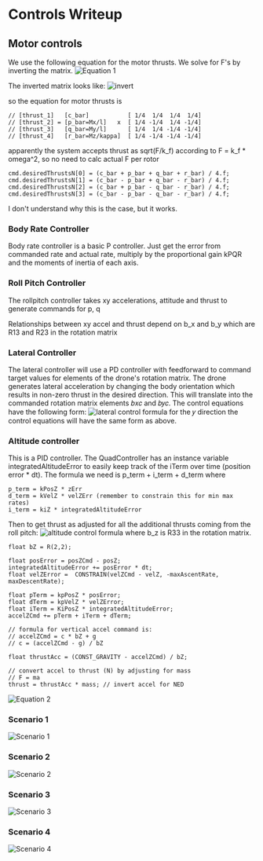 # Controls Writeup

## Motor controls
We use the following equation for the motor thrusts. We solve for F's by inverting the matrix.
![Equation 1](https://snipboard.io/V6wrQu.jpg)

The inverted matrix looks like:
![invert](https://snipboard.io/07eiaL.jpg)

so the equation for motor thrusts is

```
// [thrust_1]   [c_bar]           [ 1/4  1/4  1/4  1/4]
// [thrust_2] = [p_bar=Mx/l]   x  [ 1/4 -1/4  1/4 -1/4]
// [thrust_3]   [q_bar=My/l]      [ 1/4  1/4 -1/4 -1/4]
// [thrust_4]   [r_bar=Mz/kappa]  [ 1/4 -1/4 -1/4 -1/4]
```

apparently the system accepts thrust as sqrt(F/k_f) according to F = k_f * omega^2, so no need to calc actual F per rotor

```
cmd.desiredThrustsN[0] = (c_bar + p_bar + q_bar + r_bar) / 4.f;
cmd.desiredThrustsN[1] = (c_bar - p_bar + q_bar - r_bar) / 4.f;
cmd.desiredThrustsN[2] = (c_bar + p_bar - q_bar - r_bar) / 4.f;
cmd.desiredThrustsN[3] = (c_bar - p_bar - q_bar - r_bar) / 4.f;
```

I don't understand why this is the case, but it works.

### Body Rate Controller
Body rate controller is a basic P controller. Just get the error from commanded rate and actual rate, multiply by the proportional gain kPQR and the moments of inertia of each axis.


### Roll Pitch Controller
The rollpitch controller takes xy accelerations, attitude and thrust to generate commands for p, q 

Relationships between xy accel and thrust depend on b_x and b_y which are R13 and R23 in the rotation matrix

### Lateral Controller
The lateral controller will use a PD controller with feedforward to command target values for elements of the drone's rotation matrix. The drone generates lateral acceleration by changing the body orientation which results in non-zero thrust in the desired direction. This will translate into the commanded rotation matrix elements 𝑏𝑥𝑐 and 𝑏𝑦𝑐. The control equations have the following form:
![lateral control formula](https://snipboard.io/rzT14c.jpg)
for the 𝑦 direction the control equations will have the same form as above.

### Altitude controller
This is a PID controller. The QuadController has an instance variable integratedAltitudeError to easily keep track of the iTerm over time (position error * dt).
The formula we need is p_term + i_term + d_term where

```
p_term = kPosZ * zErr
d_term = kVelZ * velZErr (remember to constrain this for min max rates)
i_term = kiZ * integratedAltitudeError
```

Then to get thrust as adjusted for all the additional thrusts coming from the roll pitch:
![altitude control formula](https://snipboard.io/VzM2jI.jpg)
where b_z is R33 in the rotation matrix.

```
float bZ = R(2,2);

float posError = posZCmd - posZ;
integratedAltitudeError += posError * dt;
float velZError =  CONSTRAIN(velZCmd - velZ, -maxAscentRate, maxDescentRate);

float pTerm = kpPosZ * posError;
float dTerm = kpVelZ * velZError;
float iTerm = KiPosZ * integratedAltitudeError;
accelZCmd += pTerm + iTerm + dTerm;

// formula for vertical accel command is:
// accelZCmd = c * bZ + g
// c = (accelZCmd - g) / bZ

float thrustAcc = (CONST_GRAVITY - accelZCmd) / bZ;

// convert accel to thrust (N) by adjusting for mass
// F = ma
thrust = thrustAcc * mass; // invert accel for NED
```

![Equation 2](https://snipboard.io/KyNo6A.jpg)

### Scenario 1
![Scenario 1](https://snipboard.io/pStP2l.jpg)

### Scenario 2
![Scenario 2](https://snipboard.io/tVi1Gg.jpg)

### Scenario 3
![Scenario 3](https://snipboard.io/jDgVnN.jpg)

### Scenario 4
![Scenario 4](https://snipboard.io/IPnhjD.jpg)

